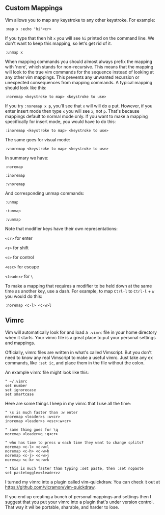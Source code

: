 ## Custom Mappings

Vim allows you to map any keystroke to any other keystroke. For example:

`:map x :echo 'hi'<cr>`

If you type that then hit `x` you will see `hi` printed on the command line.
We don't want to keep this mapping, so let's get rid of it.

`:unmap x`

When mapping commands you should almost always prefix the mapping with
'nore', which stands for non-recursive. This means that the mapping will
look to the true vim commands for the sequence instead of
looking at any other vim mappings. This prevents any unwanted recursion or unexpected consequences
from mapping commands. A typical mapping should look like this:

`:noremap <keystroke to map> <keystroke to use>`

If you try `:noremap x p`, you'll see that `x` will will do a put. However,
if you enter insert mode then type `x` you will see `x`, not `p`. That's because
mappings default to normal mode only. If you want to make a mapping
specifically for insert mode, you would have to do this:

`:inoremap <keystroke to map> <keystroke to use>`

The same goes for visual mode:

`:vnoremap <keystroke to map> <keystroke to use>`

In summary we have:

`:noremap`

`:inoremap`

`:vnoremap`

And corresponding unmap commands:

`:unmap`

`:iunmap`

`:vunmap`

Note that modifier keys have their own representations:

`<cr>` for enter

`<s>` for shift

`<c>` for control

`<esc>` for escape

`<leader>` for `\`

To make a mapping that requires a modifier to be held down at the same time
as another key, use a dash. For example, to map `Ctrl-l` to `Ctrl-l` + `w`
you would do this:

`:noremap <c-l> <c-w>l`

## Vimrc

Vim will automatically look for and load a `.vimrc` file in your home
directory when it starts. Your vimrc file is a great place to put your
personal settings and mappings.

Officially, vimrc files are written in what's called Vimscript. But you
don't need to know any real Vimscript to make a useful vimrc. Just take any ex
commands, like `:set ic`, and place them in the file without the colon.

An example vimrc file might look like this:

```vim
" ~/.vimrc
set number
set ignorecase
set smartcase
```

Here are some things I keep in my vimrc that I use all the time:

```vim
" \s is much faster than :w enter
nnoremap <leader>s :w<cr>
inoremap <leader>s <esc>:w<cr>

" same thing goes for \q
noremap <leader>q :q<cr>

" who has time to press w each time they want to change splits?
noremap <c-l> <c-w>l
noremap <c-h> <c-w>h
noremap <c-j> <c-w>j
noremap <c-k> <c-w>k

" this is much faster than typing :set paste, then :set nopaste
set pastetoggle=<leader>z
```

I turned my vimrc into a plugin called vim-quickdraw. You can check it out at https://github.com/vicramon/vim-quickdraw.

If you end up creating a bunch of personal mappings and settings then I
suggest that you put your vimrc into a plugin that's under version control. That way it wil be portable, sharable, and harder to lose.
